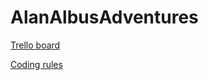 # AlanAlbusAdventures

[Trello board](https://trello.com/b/auDt1yRT/alan-albus-adventures)

[Coding rules](https://github.com/Indexu/AlanAlbusAdventures/blob/master/docs/coding_rules.md)